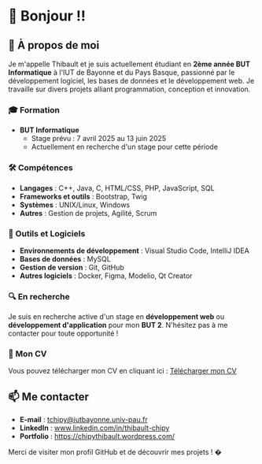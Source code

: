 # 👋 Bonjour !!

## 🌟 À propos de moi

Je m'appelle Thibault et je suis actuellement étudiant en **2ème année BUT Informatique** à l'IUT de Bayonne et du Pays Basque, passionné par le développement logiciel, les bases de données et le développement web. Je travaille sur divers projets alliant programmation, conception et innovation.

### 🎓 Formation
- **BUT Informatique** 
  - Stage prévu : 7 avril 2025 au 13 juin 2025
  - Actuellement en recherche d'un stage pour cette période

### 🛠️ Compétences
- **Langages** : C++, Java, C, HTML/CSS, PHP, JavaScript, SQL
- **Frameworks et outils** : Bootstrap, Twig
- **Systèmes** : UNIX/Linux, Windows
- **Autres** : Gestion de projets, Agilité, Scrum

### 🧰 Outils et Logiciels
- **Environnements de développement** : Visual Studio Code, IntelliJ IDEA
- **Bases de données** : MySQL
- **Gestion de version** : Git, GitHub
- **Autres logiciels** : Docker, Figma, Modelio, Qt Creator



### 🔍 En recherche
Je suis en recherche active d'un stage en **développement web** ou **développement d'application** pour mon **BUT 2**. N'hésitez pas à me contacter pour toute opportunité !

### 📄 Mon CV
Vous pouvez télécharger mon CV en cliquant ici : [Télécharger mon CV](./CV_CHIPY_Thibault.pdf)

## 📫 Me contacter
- **E-mail** : tchipy@iutbayonne.univ-pau.fr
- **LinkedIn** : www.linkedin.com/in/thibault-chipy
- **Portfolio** : https://chipythibault.wordpress.com/

Merci de visiter mon profil GitHub et de découvrir mes projets ! �
